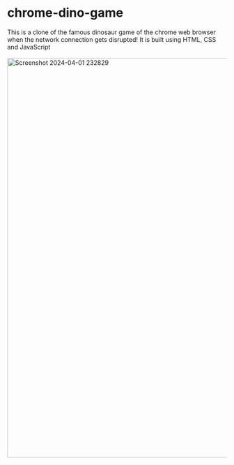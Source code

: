 # chrome-dino-game
This is a clone of the famous dinosaur game of the chrome web browser when the network connection gets disrupted! It is built using HTML, CSS and JavaScript<br><br>
<img width="917" alt="Screenshot 2024-04-01 232829" src="https://github.com/alishasingh06/tictactoe/assets/114938485/d530ba0a-9d24-4dde-8fba-910bf944b247">
